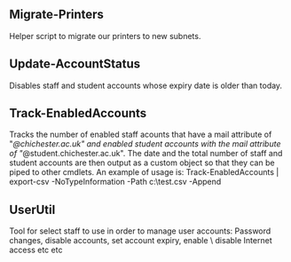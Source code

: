 Migrate-Printers
----------------
Helper script to migrate our printers to new subnets.

Update-AccountStatus
--------------------
Disables staff and student accounts whose expiry date is older than today.

Track-EnabledAccounts
---------------------
Tracks the number of enabled staff acounts that have a mail attribute of "*@chichester.ac.uk" and enabled student accounts with the mail attribute of "*@student.chichester.ac.uk".  The date and the total number of staff and student accounts are then  output as a custom object so that they can be piped to other cmdlets.  An example of usage is: Track-EnabledAccounts | export-csv -NoTypeInformation -Path c:\test.csv -Append

UserUtil
--------
Tool for select staff to use in order to manage user accounts: Password changes, disable accounts, set account expiry, enable \ disable Internet access etc etc
